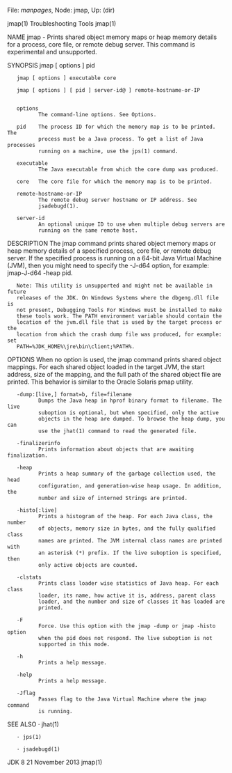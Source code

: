 File: *manpages*,  Node: jmap,  Up: (dir)

jmap(1)                      Troubleshooting Tools                     jmap(1)



NAME
       jmap - Prints shared object memory maps or heap memory details for a
       process, core file, or remote debug server. This command is
       experimental and unsupported.

SYNOPSIS
       jmap [ options ] pid

       jmap [ options ] executable core

       jmap [ options ] [ pid ] server-id@ ] remote-hostname-or-IP


       options
              The command-line options. See Options.

       pid    The process ID for which the memory map is to be printed. The
              process must be a Java process. To get a list of Java processes
              running on a machine, use the jps(1) command.

       executable
              The Java executable from which the core dump was produced.

       core   The core file for which the memory map is to be printed.

       remote-hostname-or-IP
              The remote debug server hostname or IP address. See
              jsadebugd(1).

       server-id
              An optional unique ID to use when multiple debug servers are
              running on the same remote host.

DESCRIPTION
       The jmap command prints shared object memory maps or heap memory
       details of a specified process, core file, or remote debug server. If
       the specified process is running on a 64-bit Java Virtual Machine
       (JVM), then you might need to specify the -J-d64 option, for example:
       jmap-J-d64 -heap pid.

       Note: This utility is unsupported and might not be available in future
       releases of the JDK. On Windows Systems where the dbgeng.dll file is
       not present, Debugging Tools For Windows must be installed to make
       these tools work. The PATH environment variable should contain the
       location of the jvm.dll file that is used by the target process or the
       location from which the crash dump file was produced, for example: set
       PATH=%JDK_HOME%\jre\bin\client;%PATH%.

OPTIONS
       <no option>
              When no option is used, the jmap command prints shared object
              mappings. For each shared object loaded in the target JVM, the
              start address, size of the mapping, and the full path of the
              shared object file are printed. This behavior is similar to the
              Oracle Solaris pmap utility.

       -dump:[live,] format=b, file=filename
              Dumps the Java heap in hprof binary format to filename. The live
              suboption is optional, but when specified, only the active
              objects in the heap are dumped. To browse the heap dump, you can
              use the jhat(1) command to read the generated file.

       -finalizerinfo
              Prints information about objects that are awaiting finalization.

       -heap
              Prints a heap summary of the garbage collection used, the head
              configuration, and generation-wise heap usage. In addition, the
              number and size of interned Strings are printed.

       -histo[:live]
              Prints a histogram of the heap. For each Java class, the number
              of objects, memory size in bytes, and the fully qualified class
              names are printed. The JVM internal class names are printed with
              an asterisk (*) prefix. If the live suboption is specified, then
              only active objects are counted.

       -clstats
              Prints class loader wise statistics of Java heap. For each class
              loader, its name, how active it is, address, parent class
              loader, and the number and size of classes it has loaded are
              printed.

       -F
              Force. Use this option with the jmap -dump or jmap -histo option
              when the pid does not respond. The live suboption is not
              supported in this mode.

       -h
              Prints a help message.

       -help
              Prints a help message.

       -Jflag
              Passes flag to the Java Virtual Machine where the jmap command
              is running.

SEE ALSO
       · jhat(1)

       · jps(1)

       · jsadebugd(1)



JDK 8                          21 November 2013                        jmap(1)
